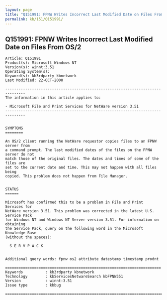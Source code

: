 ```yaml
---
layout: page
title: "Q151991: FPNW Writes Incorrect Last Modified Date on Files From OS/2"
permalink: kb/151/Q151991/
---
```


## Q151991: FPNW Writes Incorrect Last Modified Date on Files From OS/2

	Article: Q151991
	Product(s): Microsoft Windows NT
	Version(s): winnt:3.51
	Operating System(s): 
	Keyword(s): kb3rdparty kbnetwork
	Last Modified: 22-OCT-2000
	
	-------------------------------------------------------------------------------
	The information in this article applies to:
	
	- Microsoft File and Print Services for NetWare version 3.51 
	-------------------------------------------------------------------------------
	
	
	SYMPTOMS
	========
	
	An OS/2 client running the NetWare requestor copies files to an FPNW server from
	a command prompt. The last modified dates of the files on the FPNW server do not
	match those of the original files. The dates and times of some of the files are
	set to the current date and time. This may not happen with all files being
	copied. This problem does not happen from File Manager.
	
	
	STATUS
	======
	
	Microsoft has confirmed this to be a problem in File and Print Services for
	NetWare version 3.51. This problem was corrected in the latest U.S. Service Pack
	for Windows NT and Windows NT Server version 3.51. For information on obtaining
	the Service Pack, query on the following word in the Microsoft Knowledge Base
	(without the spaces):
	
	  S E R V P A C K
	
	
	Additional query words: fpnw os2 attribute datestamp timestamp prodnt
	
	======================================================================
	Keywords          : kb3rdparty kbnetwork 
	Technology        : kbServicesNetwareSearch kbFPNW351
	Version           : winnt:3.51
	Issue type        : kbbug
	
	=============================================================================
	
